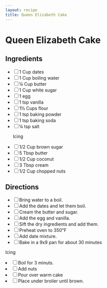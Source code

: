 ```yaml
---
layout: recipe
title: Queen Elizabeth Cake
---
```


# Queen Elizabeth Cake

<section class="ingredients">
<h2>Ingredients</h2>
<ul class="ingredient-list">
<li><label><input type="checkbox">1 Cup dates</label></li>
<li><label><input type="checkbox">1 Cup boiling water</label></li>

<li><label><input type="checkbox">¼ Cup butter</label></li>
<li><label><input type="checkbox">1 Cup white sugar</label></li>
<li><label><input type="checkbox">1 egg</label></li>
<li><label><input type="checkbox">1 tsp vanilla</label></li>
<li><label><input type="checkbox">1½ Cups flour</label></li>
<li><label><input type="checkbox">1 tsp baking powder</label></li>
<li><label><input type="checkbox">1 tsp baking soda</label></li>
<li><label><input type="checkbox">¼ tsp salt</label></li>

Icing
<li><label><input type="checkbox">1/2 Cup brown sugar</label></li>
<li><label><input type="checkbox">5 Tbsp butter</label></li>
<li><label><input type="checkbox">1/2 Cup coconut</label></li>
<li><label><input type="checkbox">3 Tbsp cream</label></li>
<li><label><input type="checkbox">1/2 Cup chopped nuts</label></li>
</ul>
</section>

<section class="directions">
<h2>Directions</h2>
<ul class="direction-list">
<li><label><input type="checkbox">Bring water to a boil.</label></li>
<li><label><input type="checkbox">Add the dates and let them boil.</label></li>
<li><label><input type="checkbox">Cream the butter and sugar.</label></li>
<li><label><input type="checkbox">Add the egg and vanilla.</label></li>
<li><label><input type="checkbox">Sift the dry ingredients and add them.</label></li>

<li><label><input type="checkbox">Preheat oven to 350℉</label></li>
<li><label><input type="checkbox">Add date mixture.</label></li>
<li><label><input type="checkbox">Bake in a 9x9 pan for about 30 minutes</label></li>
</ul>

Icing
<li><label><input type="checkbox">Boil for 3 minuts.</label></li>
<li><label><input type="checkbox">Add nuts</label></li>
<li><label><input type="checkbox">Pour over warm cake</label></li>
<li><label><input type="checkbox">Place under broiler until brown.</label></li>
</section>

